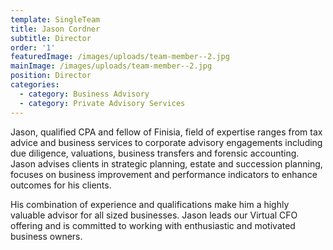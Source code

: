 ```yaml
---
template: SingleTeam
title: Jason Cordner
subtitle: Director
order: '1'
featuredImage: /images/uploads/team-member--2.jpg
mainImage: /images/uploads/team-member--2.jpg
position: Director
categories:
  - category: Business Advisory
  - category: Private Advisory Services
---
```

Jason, qualified CPA and fellow of Finisia, field of expertise ranges from tax advice and business services to corporate advisory engagements including due diligence, valuations, business transfers and forensic accounting. Jason advises clients in strategic planning, estate and succession planning, focuses on business improvement and performance indicators to enhance outcomes for his clients. 

His combination of experience and qualifications make him a highly valuable advisor for all sized businesses. Jason leads our Virtual CFO offering and is committed to working with enthusiastic and motivated business owners.

